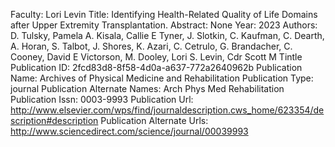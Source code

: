 Faculty: Lori Levin
Title: Identifying Health-Related Quality of Life Domains after Upper Extremity Transplantation.
Abstract: None
Year: 2023
Authors: D. Tulsky, Pamela A. Kisala, Callie E Tyner, J. Slotkin, C. Kaufman, C. Dearth, A. Horan, S. Talbot, J. Shores, K. Azari, C. Cetrulo, G. Brandacher, C. Cooney, David E Victorson, M. Dooley, Lori S. Levin, Cdr Scott M Tintle
Publication ID: 2fcd83d8-8f58-4d0a-a637-772a2640962b
Publication Name: Archives of Physical Medicine and Rehabilitation
Publication Type: journal
Publication Alternate Names: Arch Phys Med Rehabilitation
Publication Issn: 0003-9993
Publication Url: http://www.elsevier.com/wps/find/journaldescription.cws_home/623354/description#description
Publication Alternate Urls: http://www.sciencedirect.com/science/journal/00039993
